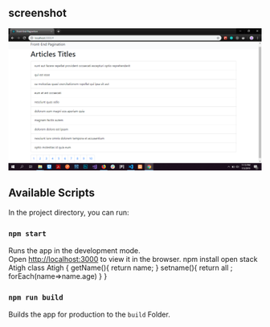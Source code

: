 ## screenshot

![alt text](https://raw.githubusercontent.com/etfaghaoubeid/Front-end-Pagination/master/public/exemple.png)

## Available Scripts

In the project directory, you can run:

### `npm start`

Runs the app in the development mode.<br>
Open [http://localhost:3000](http://localhost:3000) to view it in the browser.
npm install open stack Atigh class Atigh {
getName(){
return name;
}
setname(){
return all ;
forEach(name=>name.age)
}
}

### `npm run build`

Builds the app for production to the `build` Folder.<br>
